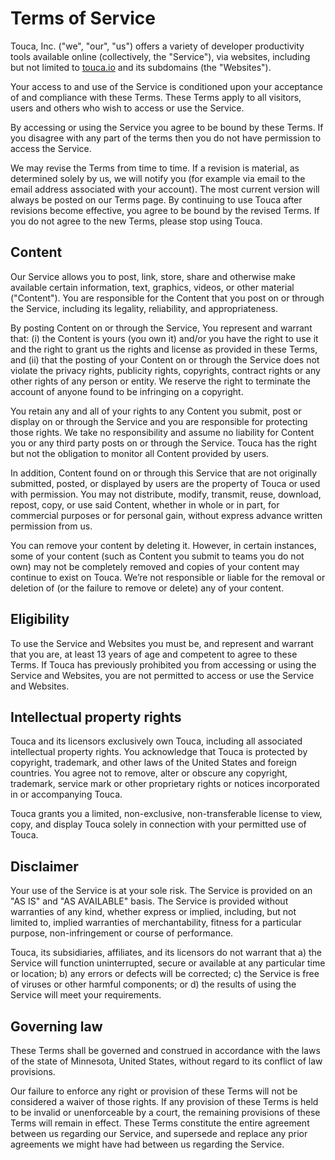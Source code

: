 # Terms of Service

Touca, Inc. \("we", "our", "us"\) offers a variety of developer productivity tools available online \(collectively, the "Service"\), via websites, including but not limited to [touca.io](https://touca.io) and its subdomains \(the "Websites"\).

Your access to and use of the Service is conditioned upon your acceptance of and compliance with these Terms. These Terms apply to all visitors, users and others who wish to access or use the Service.

By accessing or using the Service you agree to be bound by these Terms. If you disagree with any part of the terms then you do not have permission to access the Service.

We may revise the Terms from time to time. If a revision is material, as determined solely by us, we will notify you \(for example via email to the email address associated with your account\). The most current version will always be posted on our Terms page. By continuing to use Touca after revisions become effective, you agree to be bound by the revised Terms. If you do not agree to the new Terms, please stop using Touca.

## Content

Our Service allows you to post, link, store, share and otherwise make available certain information, text, graphics, videos, or other material \("Content"\). You are responsible for the Content that you post on or through the Service, including its legality, reliability, and appropriateness.

By posting Content on or through the Service, You represent and warrant that: \(i\) the Content is yours \(you own it\) and/or you have the right to use it and the right to grant us the rights and license as provided in these Terms, and \(ii\) that the posting of your Content on or through the Service does not violate the privacy rights, publicity rights, copyrights, contract rights or any other rights of any person or entity. We reserve the right to terminate the account of anyone found to be infringing on a copyright.

You retain any and all of your rights to any Content you submit, post or display on or through the Service and you are responsible for protecting those rights. We take no responsibility and assume no liability for Content you or any third party posts on or through the Service. Touca has the right but not the obligation to monitor all Content provided by users.

In addition, Content found on or through this Service that are not originally submitted, posted, or displayed by users are the property of Touca or used with permission. You may not distribute, modify, transmit, reuse, download, repost, copy, or use said Content, whether in whole or in part, for commercial purposes or for personal gain, without express advance written permission from us.

You can remove your content by deleting it. However, in certain instances, some of your content \(such as Content you submit to teams you do not own\) may not be completely removed and copies of your content may continue to exist on Touca. We’re not responsible or liable for the removal or deletion of \(or the failure to remove or delete\) any of your content.

## Eligibility

To use the Service and Websites you must be, and represent and warrant that you are, at least 13 years of age and competent to agree to these Terms. If Touca has previously prohibited you from accessing or using the Service and Websites, you are not permitted to access or use the Service and Websites.

## Intellectual property rights

Touca and its licensors exclusively own Touca, including all associated intellectual property rights. You acknowledge that Touca is protected by copyright, trademark, and other laws of the United States and foreign countries. You agree not to remove, alter or obscure any copyright, trademark, service mark or other proprietary rights or notices incorporated in or accompanying Touca.

Touca grants you a limited, non-exclusive, non-transferable license to view, copy, and display Touca solely in connection with your permitted use of Touca.

## Disclaimer

Your use of the Service is at your sole risk. The Service is provided on an "AS IS" and "AS AVAILABLE" basis. The Service is provided without warranties of any kind, whether express or implied, including, but not limited to, implied warranties of merchantability, fitness for a particular purpose, non-infringement or course of performance.

Touca, its subsidiaries, affiliates, and its licensors do not warrant that a\) the Service will function uninterrupted, secure or available at any particular time or location; b\) any errors or defects will be corrected; c\) the Service is free of viruses or other harmful components; or d\) the results of using the Service will meet your requirements.

## Governing law

These Terms shall be governed and construed in accordance with the laws of the state of Minnesota, United States, without regard to its conflict of law provisions.

Our failure to enforce any right or provision of these Terms will not be considered a waiver of those rights. If any provision of these Terms is held to be invalid or unenforceable by a court, the remaining provisions of these Terms will remain in effect. These Terms constitute the entire agreement between us regarding our Service, and supersede and replace any prior agreements we might have had between us regarding the Service.
